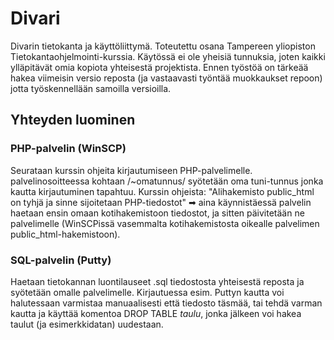 # Divari
Divarin tietokanta ja käyttöliittymä. Toteutettu osana Tampereen yliopiston Tietokantaohjelmointi-kurssia. 
Käytössä ei ole yheisiä tunnuksia, joten kaikki ylläpitävät omia kopiota yhteisestä projektista. Ennen työstöä on tärkeää hakea viimeisin versio reposta (ja vastaavasti työntää muokkaukset repoon) jotta työskennellään samoilla versioilla. 

## Yhteyden luominen

### PHP-palvelin (WinSCP)
Seurataan kurssin ohjeita kirjautumiseen PHP-palvelimelle. 
palvelinosoitteessa kohtaan /~omatunnus/ syötetään oma tuni-tunnus jonka kautta kirjautuminen tapahtuu. 
Kurssin ohjeista: "Alihakemisto public_html on tyhjä ja sinne sijoitetaan PHP-tiedostot" ➡ aina käynnistäessä palvelin haetaan ensin omaan kotihakemistoon tiedostot, ja sitten päivitetään ne palvelimelle (WinSCPissä vasemmalta kotihakemistosta oikealle palvelimen public_html-hakemistoon). 

### SQL-palvelin (Putty) 
Haetaan tietokannan luontilauseet .sql tiedostosta yhteisestä reposta ja syötetään omalle palvelimelle. Kirjautuessa esim. Puttyn kautta voi halutessaan varmistaa manuaalisesti että tiedosto täsmää, tai tehdä varman kautta ja käyttää komentoa DROP TABLE *taulu*, jonka jälkeen voi hakea taulut (ja esimerkkidatan) uudestaan. 

